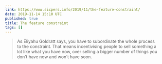 ```yaml
---
link: https://www.sicpers.info/2019/11/the-feature-constraint/
date: 2019-11-14 15:10 UTC
published: true
title: The feature constraint
tags: []
---
```


> As Eliyahu Goldratt says, you have to subordinate the whole process to the constraint. That means incentivising people to sell something a lot like what you have now, over selling a bigger number of things you don’t have now and won’t have soon.
